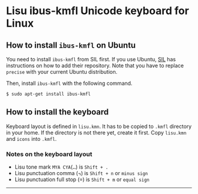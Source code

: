 # Lisu ibus-kmfl Unicode keyboard for Linux

## How to install `ibus-kmfl` on Ubuntu

You need to install `ibus-kmfl` from SIL first. If you use Ubuntu, [SIL] has instructions on how to add their repository. Note that you have to replace `precise` with your current Ubuntu distribution.

Then, install `ibus-kmfl` with the following command.

    $ sudo apt-get install ibus-kmfl
 
## How to install the keyboard

Keyboard layout is defined in `lisu.kmn`. It has to be copied to `.kmfl` directory in your home. If the directory is not there yet, create it first. Copy `lisu.kmn` and `icons` into `.kmfl`.

### Notes on the keyboard layout

* Lisu tone mark `MYA CYA`(ꓺ) is `Shift + .`
* Lisu punctuation comma (꓾) is `Shift + n` or `minus sign`
* Lisu punctuation full stop (꓿) is `Shift + m` or `equal sign`

---

[SIL]: http://packages.sil.org/ "SIL"
